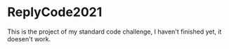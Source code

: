 # ReplyCode2021

This is the project of my standard code challenge, I haven't finished yet, it doesen't work.
